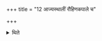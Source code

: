 +++
title = "12 आज्यस्थालीं रौहिणकपाले च"

+++

<details><summary>थिते</summary>

आज्यस्थालीं रौहिणकपाले च परिमण्डले घोटप्रकारे १२
</details>
